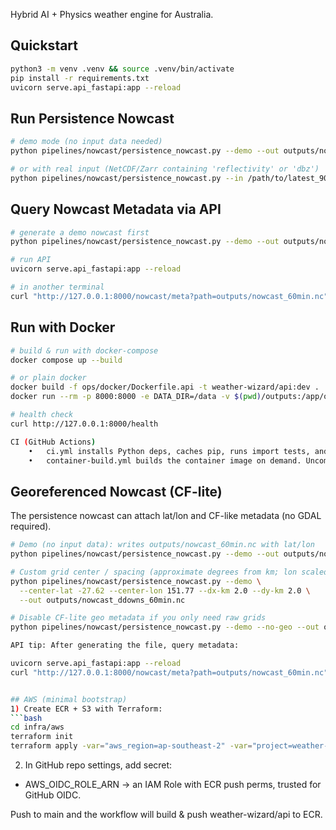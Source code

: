 Hybrid AI + Physics weather engine for Australia.

## Quickstart
```bash
python3 -m venv .venv && source .venv/bin/activate
pip install -r requirements.txt
uvicorn serve.api_fastapi:app --reload
```

## Run Persistence Nowcast
```bash
# demo mode (no input data needed)
python pipelines/nowcast/persistence_nowcast.py --demo --out outputs/nowcast_60min.nc

# or with real input (NetCDF/Zarr containing 'reflectivity' or 'dbz')
python pipelines/nowcast/persistence_nowcast.py --in /path/to/latest_90min.zarr --out outputs/nowcast_60min.nc

```

## Query Nowcast Metadata via API
```bash
# generate a demo nowcast first
python pipelines/nowcast/persistence_nowcast.py --demo --out outputs/nowcast_60min.nc

# run API
uvicorn serve.api_fastapi:app --reload

# in another terminal
curl "http://127.0.0.1:8000/nowcast/meta?path=outputs/nowcast_60min.nc"
```

## Run with Docker
```bash
# build & run with docker-compose
docker compose up --build

# or plain docker
docker build -f ops/docker/Dockerfile.api -t weather-wizard/api:dev .
docker run --rm -p 8000:8000 -e DATA_DIR=/data -v $(pwd)/outputs:/app/outputs -v $(pwd)/data:/data weather-wizard/api:dev

# health check
curl http://127.0.0.1:8000/health

CI (GitHub Actions)
	•	ci.yml installs Python deps, caches pip, runs import tests, and boots the API to verify /health.
	•	container-build.yml builds the container image on demand. Uncomment GHCR steps to push.
```

## Georeferenced Nowcast (CF-lite)
The persistence nowcast can attach lat/lon and CF-like metadata (no GDAL required).

```bash
# Demo (no input data): writes outputs/nowcast_60min.nc with lat/lon
python pipelines/nowcast/persistence_nowcast.py --demo --out outputs/nowcast_60min.nc

# Custom grid center / spacing (approximate degrees from km; lon scaled by cos(lat))
python pipelines/nowcast/persistence_nowcast.py --demo \
  --center-lat -27.62 --center-lon 151.77 --dx-km 2.0 --dy-km 2.0 \
  --out outputs/nowcast_ddowns_60min.nc

# Disable CF-lite geo metadata if you only need raw grids
python pipelines/nowcast/persistence_nowcast.py --demo --no-geo --out outputs/nowcast_raw_60min.nc

API tip: After generating the file, query metadata:

uvicorn serve.api_fastapi:app --reload
curl "http://127.0.0.1:8000/nowcast/meta?path=outputs/nowcast_60min.nc"


## AWS (minimal bootstrap)
1) Create ECR + S3 with Terraform:
```bash
cd infra/aws
terraform init
terraform apply -var="aws_region=ap-southeast-2" -var="project=weather-wizard" -var="env=dev"
```

2) In GitHub repo settings, add secret:

- AWS_OIDC_ROLE_ARN → an IAM Role with ECR push perms, trusted for GitHub OIDC.

Push to main and the workflow will build & push weather-wizard/api to ECR.
